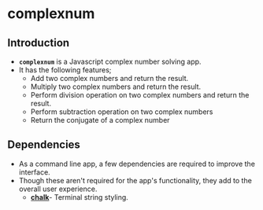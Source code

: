# complexnum

## Introduction
* **`complexnum`** is a Javascript complex number solving app.
* It has the following features;
	* Add two complex numbers and return the result.
	* Multiply two complex numbers and return the result.
	* Perform division operation on two complex numbers and return the result.
	* Perform subtraction operation on two complex numbers
	* Return the conjugate of a complex number
## Dependencies
* As a command line app, a few dependencies are required to improve the interface.
* Though these aren't required for the app's functionality, they add to the overall user experience.
	* **[chalk](https://www.npmjs.com/package/chalk)**- Terminal string styling.


